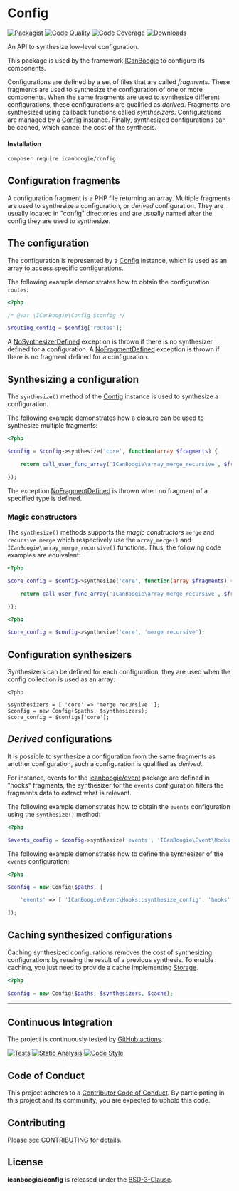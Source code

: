 # Config

[![Packagist](https://img.shields.io/packagist/v/icanboogie/config.svg)](https://packagist.org/packages/icanboogie/config)
[![Code Quality](https://img.shields.io/scrutinizer/g/ICanBoogie/Config.svg)](https://scrutinizer-ci.com/g/ICanBoogie/Config)
[![Code Coverage](https://img.shields.io/coveralls/ICanBoogie/Config.svg)](https://coveralls.io/r/ICanBoogie/Config)
[![Downloads](https://img.shields.io/packagist/dt/icanboogie/config.svg)](https://packagist.org/packages/icanboogie/config)

An API to synthesize low-level configuration.

This package is used by the framework [ICanBoogie][] to configure its components.

Configurations are defined by a set of files that are called _fragments_. These fragments are
used to synthesize the configuration of one or more components. When the same fragments
are used to synthesize different configurations, these configurations are qualified
as _derived_. Fragments are synthesized using callback functions called _synthesizers_.
Configurations are managed by a [Config][] instance. Finally, synthesized configurations
can be cached, which cancel the cost of the synthesis.



#### Installation

```bash
composer require icanboogie/config
```





## Configuration fragments

A configuration fragment is a PHP file returning an array. Multiple fragments are used to
synthesize a configuration, or _derived_ configuration. They are usually located in "config"
directories and are usually named after the config they are used to synthesize.





## The configuration

The configuration is represented by a [Config][] instance, which is used as an array to access
specific configurations.

The following example demonstrates how to obtain the configuration `routes`:

```php
<?php

/* @var \ICanBoogie\Config $config */

$routing_config = $config['routes'];
```

A [NoSynthesizerDefined][] exception is thrown if there is no synthesizer defined for a
configuration. A [NoFragmentDefined][] exception is thrown if there is no fragment defined for a
configuration.





## Synthesizing a configuration

The `synthesize()` method of the [Config][] instance is used to synthesize a configuration.

The following example demonstrates how a closure can be used to synthesize multiple fragments:

```php
<?php

$config = $config->synthesize('core', function(array $fragments) {

	return call_user_func_array('ICanBoogie\array_merge_recursive', $fragments);

});
```

The exception [NoFragmentDefined][] is thrown when no fragment of a specified type is defined.





### Magic constructors

The `synthesize()` methods supports the _magic constructors_ `merge` and `recursive merge` which
respectively use the `array_merge()` and `ICanBoogie\array_merge_recursive()` functions. Thus,
the following code examples are equivalent:

```php
<?php

$core_config = $config->synthesize('core', function(array $fragments) {

	return call_user_func_array('ICanBoogie\array_merge_recursive', $fragments);

});
```

```php
<?php

$core_config = $config->synthesize('core', 'merge recursive');
```





## Configuration synthesizers

Synthesizers can be defined for each configuration, they are used when the config collection is
used as an array:

```
<?php

$synthesizers = [ 'core' => 'merge recursive' ];
$config = new Config($paths, $synthesizers);
$core_config = $configs['core'];
```





## _Derived_ configurations

It is possible to synthesize a configuration from the same fragments as another configuration,
such a configuration is qualified as _derived_.

For instance, events for the [icanboogie/event][] package are defined in "hooks" fragments, the
synthesizer for the `events` configuration filters the fragments data to extract what is
relevant.

The following example demonstrates how to obtain the `events` configuration using the
`synthesize()` method:

```php
<?php

$events_config = $config->synthesize('events', 'ICanBoogie\Event\Hooks::synthesize_config', 'hooks');
```

The following example demonstrates how to define the synthesizer of the `events` configuration:

```php
<?php

$config = new Config($paths, [

	'events' => [ 'ICanBoogie\Event\Hooks::synthesize_config', 'hooks' ]

]);
```





## Caching synthesized configurations

Caching synthesized configurations removes the cost of synthesizing configurations by reusing the
result of a previous synthesis. To enable caching, you just need to provide a cache implementing
[Storage][].

```php
<?php

$config = new Config($paths, $synthesizers, $cache);
```





----------



## Continuous Integration

The project is continuously tested by [GitHub actions](https://github.com/ICanBoogie/Config/actions).

[![Tests](https://github.com/ICanBoogie/Config/workflows/test/badge.svg?branch=master)](https://github.com/ICanBoogie/Config/actions?query=workflow%3Atest)
[![Static Analysis](https://github.com/ICanBoogie/Config/workflows/static-analysis/badge.svg?branch=master)](https://github.com/ICanBoogie/Config/actions?query=workflow%3Astatic-analysis)
[![Code Style](https://github.com/ICanBoogie/Config/workflows/code-style/badge.svg?branch=master)](https://github.com/ICanBoogie/Config/actions?query=workflow%3Acode-style)



## Code of Conduct

This project adheres to a [Contributor Code of Conduct](CODE_OF_CONDUCT.md). By participating in
this project and its community, you are expected to uphold this code.



## Contributing

Please see [CONTRIBUTING](CONTRIBUTING.md) for details.



## License

**icanboogie/config** is released under the [BSD-3-Clause](LICENSE).



[ICanBoogie]: https://icanboogie.org/
[icanboogie/event]: https://github.com/ICanBoogie/Event

[Config]:               https://icanboogie.org/api/config/1.2/class-ICanBoogie.Config.html
[NoFragmentDefined]:    https://icanboogie.org/api/config/1.2/class-ICanBoogie.Config.NoFragmentDefined.html
[NoSynthesizerDefined]: https://icanboogie.org/api/config/1.2/class-ICanBoogie.Config.NoSynhtesizerDefined.html
[Storage]:              https://icanboogie.org/api/storage/2.0/class-ICanBoogie.Storage.Storage.html
